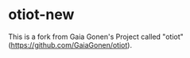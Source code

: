 # otiot-new

This is a fork from Gaia Gonen's Project called "otiot" (https://github.com/GaiaGonen/otiot).